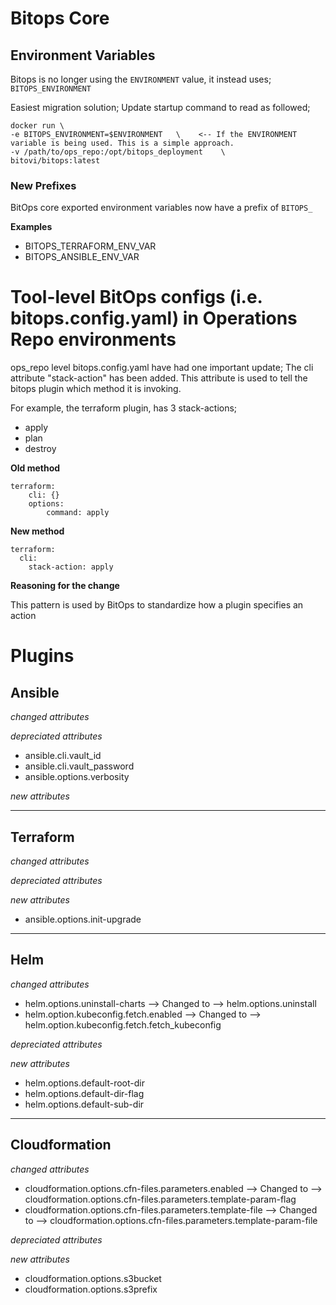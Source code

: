 # Bitops Core

## Environment Variables
Bitops is no longer using the `ENVIRONMENT` value, it instead uses; `BITOPS_ENVIRONMENT`

Easiest migration solution; 
Update startup command to read as followed;
```
docker run \
-e BITOPS_ENVIRONMENT=$ENVIRONMENT   \    <-- If the ENVIRONMENT variable is being used. This is a simple approach. 
-v /path/to/ops_repo:/opt/bitops_deployment    \
bitovi/bitops:latest
```

### New Prefixes
BitOps core exported environment variables now have a prefix of `BITOPS_`

**Examples**
- BITOPS_TERRAFORM_ENV_VAR
- BITOPS_ANSIBLE_ENV_VAR


# Tool-level BitOps configs (i.e. bitops.config.yaml) in Operations Repo environments
ops_repo level bitops.config.yaml have had one important update; The cli attribute "stack-action" has been added. This attribute is used to tell the bitops plugin which method it is invoking. 

For example, the terraform plugin, has 3 stack-actions;
- apply
- plan
- destroy

**Old method**
```
terraform:
    cli: {}
    options:
        command: apply
```

**New method**
```
terraform:
  cli:
    stack-action: apply
```

**Reasoning for the change**

This pattern is used by BitOps to standardize how a plugin specifies an action


# Plugins
## Ansible
*changed attributes*

*depreciated attributes*
- ansible.cli.vault_id
- ansible.cli.vault_password
- ansible.options.verbosity

*new attributes*

<hr/>

## Terraform
*changed attributes*

*depreciated attributes*

*new attributes*
- ansible.options.init-upgrade

<hr/>

## Helm
*changed attributes*
- helm.options.uninstall-charts --> Changed to --> helm.options.uninstall
- helm.option.kubeconfig.fetch.enabled --> Changed to --> helm.option.kubeconfig.fetch.fetch_kubeconfig

*depreciated attributes*


*new attributes*
- helm.options.default-root-dir
- helm.options.default-dir-flag
- helm.options.default-sub-dir

<hr/>

## Cloudformation
*changed attributes*
- cloudformation.options.cfn-files.parameters.enabled --> Changed to --> cloudformation.options.cfn-files.parameters.template-param-flag
- cloudformation.options.cfn-files.parameters.template-file --> Changed to --> cloudformation.options.cfn-files.parameters.template-param-file

*depreciated attributes*


*new attributes*
- cloudformation.options.s3bucket
- cloudformation.options.s3prefix
